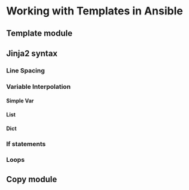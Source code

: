 # Working with Templates in Ansible

## Template module

## Jinja2 syntax

### Line Spacing

### Variable Interpolation
#### Simple Var
#### List
#### Dict

### If statements

### Loops 

## Copy module
